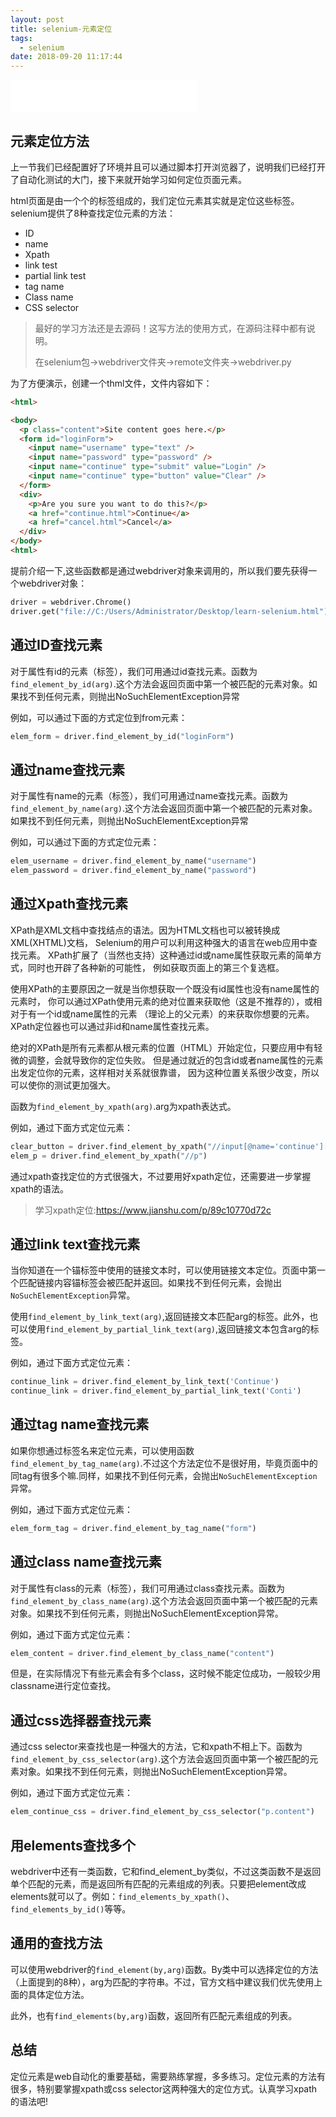 ```yaml
---
layout: post
title: selenium-元素定位
tags:
  - selenium
date: 2018-09-20 11:17:44
---
```


<iframe frameborder="no" border="0" marginwidth="0" marginheight="0" width=298 height=52 src="//music.163.com/outchain/player?type=2&id=423226&auto=0&height=32"></iframe>

## 元素定位方法

上一节我们已经配置好了环境并且可以通过脚本打开浏览器了，说明我们已经打开了自动化测试的大门，接下来就开始学习如何定位页面元素。

html页面是由一个个的标签组成的，我们定位元素其实就是定位这些标签。selenium提供了8种查找定位元素的方法：

- ID
- name
- Xpath
- link test
- partial link test
- tag name
- Class name
- CSS selector  

>最好的学习方法还是去源码！这写方法的使用方式，在源码注释中都有说明。
>
>在selenium包->webdriver文件夹->remote文件夹->webdriver.py

为了方便演示，创建一个thml文件，文件内容如下：
```Html
<html>

<body>
  <p class="content">Site content goes here.</p>
  <form id="loginForm">
    <input name="username" type="text" />
    <input name="password" type="password" />
    <input name="continue" type="submit" value="Login" />
    <input name="continue" type="button" value="Clear" />
  </form>
  <div>
    <p>Are you sure you want to do this?</p>
    <a href="continue.html">Continue</a>
    <a href="cancel.html">Cancel</a>
  </div>
</body>
<html>
```

提前介绍一下,这些函数都是通过webdriver对象来调用的，所以我们要先获得一个webdriver对象：

```python
driver = webdriver.Chrome()
driver.get("file://C:/Users/Administrator/Desktop/learn-selenium.html")  
```

## 通过ID查找元素

对于属性有id的元素（标签），我们可用通过id查找元素。函数为`find_element_by_id(arg)`.这个方法会返回页面中第一个被匹配的元素对象。如果找不到任何元素，则抛出NoSuchElementException异常

例如，可以通过下面的方式定位到from元素：

```python
elem_form = driver.find_element_by_id("loginForm")
```

## 通过name查找元素

对于属性有name的元素（标签），我们可用通过name查找元素。函数为`find_element_by_name(arg)`.这个方法会返回页面中第一个被匹配的元素对象。如果找不到任何元素，则抛出NoSuchElementException异常

例如，可以通过下面的方式定位元素：
```python
elem_username = driver.find_element_by_name("username")
elem_password = driver.find_element_by_name("password")
```

## 通过Xpath查找元素

XPath是XML文档中查找结点的语法。因为HTML文档也可以被转换成XML(XHTML)文档， Selenium的用户可以利用这种强大的语言在web应用中查找元素。 XPath扩展了（当然也支持）这种通过id或name属性获取元素的简单方式，同时也开辟了各种新的可能性， 例如获取页面上的第三个复选框。

使用XPath的主要原因之一就是当你想获取一个既没有id属性也没有name属性的元素时， 你可以通过XPath使用元素的绝对位置来获取他（这是不推荐的），或相对于有一个id或name属性的元素 （理论上的父元素）的来获取你想要的元素。XPath定位器也可以通过非id和name属性查找元素。

绝对的XPath是所有元素都从根元素的位置（HTML）开始定位，只要应用中有轻微的调整，会就导致你的定位失败。 但是通过就近的包含id或者name属性的元素出发定位你的元素，这样相对关系就很靠谱， 因为这种位置关系很少改变，所以可以使你的测试更加强大。

函数为`find_element_by_xpath(arg)`.arg为xpath表达式。

例如，通过下面方式定位元素：
```python
clear_button = driver.find_element_by_xpath("//input[@name='continue'][@type='button']")
elem_p = driver.find_element_by_xpath("//p")
```
通过xpath查找定位的方式很强大，不过要用好xpath定位，还需要进一步掌握xpath的语法。

>学习xpath定位:https://www.jianshu.com/p/89c10770d72c

## 通过link text查找元素

当你知道在一个锚标签中使用的链接文本时，可以使用链接文本定位。页面中第一个匹配链接内容锚标签会被匹配并返回。如果找不到任何元素，会抛出`NoSuchElementException`异常。

使用`find_element_by_link_text(arg)`,返回链接文本匹配arg的标签。此外，也可以使用`find_element_by_partial_link_text(arg)`,返回链接文本包含arg的标签。

例如，通过下面方式定位元素：
```python
continue_link = driver.find_element_by_link_text('Continue')
continue_link = driver.find_element_by_partial_link_text('Conti')
```

## 通过tag name查找元素

如果你想通过标签名来定位元素，可以使用函数`find_element_by_tag_name(arg)`.不过这个方法定位不是很好用，毕竟页面中的同tag有很多个嘛.同样，如果找不到任何元素，会抛出`NoSuchElementException`异常。

例如，通过下面方式定位元素：

```python
elem_form_tag = driver.find_element_by_tag_name("form")     
```

## 通过class name查找元素

对于属性有class的元素（标签），我们可用通过class查找元素。函数为`find_element_by_class_name(arg)`.这个方法会返回页面中第一个被匹配的元素对象。如果找不到任何元素，则抛出NoSuchElementException异常。

例如，通过下面方式定位元素：

```python
elem_content = driver.find_element_by_class_name("content")    
```

但是，在实际情况下有些元素会有多个class，这时候不能定位成功，一般较少用classname进行定位查找。

## 通过css选择器查找元素

通过css selector来查找也是一种强大的方法，它和xpath不相上下。函数为`find_element_by_css_selector(arg)`.这个方法会返回页面中第一个被匹配的元素对象。如果找不到任何元素，则抛出NoSuchElementException异常。

例如，通过下面方式定位元素：
```python
elem_continue_css = driver.find_element_by_css_selector("p.content")
```

## 用elements查找多个

webdriver中还有一类函数，它和find_element_by类似，不过这类函数不是返回单个匹配的元素，而是返回所有匹配的元素组成的列表。只要把element改成elements就可以了。例如：`find_elements_by_xpath()`、`find_elements_by_id()`等等。

## 通用的查找方法

可以使用webdriver的`find_element(by,arg)`函数。By类中可以选择定位的方法（上面提到的8种），arg为匹配的字符串。不过，官方文档中建议我们优先使用上面的具体定位方法。

此外，也有`find_elements(by,arg)`函数，返回所有匹配元素组成的列表。

## 总结

定位元素是web自动化的重要基础，需要熟练掌握，多多练习。定位元素的方法有很多，特别要掌握xpath或css selector这两种强大的定位方式。认真学习xpath的语法吧!

